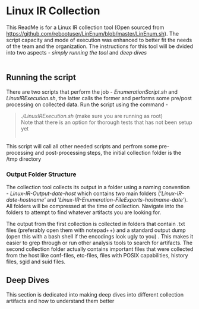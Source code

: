 # Linux IR Collection

This ReadMe is for a Linux IR collection tool (Open sourced from https://github.com/rebootuser/LinEnum/blob/master/LinEnum.sh). The script capacity and mode of execution was  enhanced to better fit the needs of the team and the organization. The instructions for this tool will be dvided into two aspects - *simply running the tool* and *deep dives* <br/> <br/>

## Running the script
There are two scripts that perform the job - *EnumerationScript.sh* and *LinuxIRExecution.sh*, the latter calls the former and performs some pre/post processing on collected data. Run the script using the command - <br/>
> *./LinuxIRExecution.sh* (make sure you are running as root) <br/>
> Note that there is an option for thorough tests that has not been setup yet<br/> <br/>

This script will call all other needed scripts and perfrom some pre-processing and post-processing steps, the initial collection folder is the /tmp directory
  

### Output Folder Structure
The collection tool collects its output in a folder using a naming convention - *Linux-IR-Output-date-host* which contains two main folders (*'Linux-IR-date-hostname'* and *'Linux-IR-Enumeration-FileExports-hostname-date'*). All folders will be compressed at the time of collection. Navigate into the folders to attempt to find whatever artifacts you are looking for.

The output from the first collection is collected in folders that contain .txt files (preferably open them with notepad++) and a standard output dump (open this with a bash shell if the encodings look ugly to you) . This makes it easier to grep through or run other analysis tools to search for artifacts. The second collection folder actually contains important files that were collected from the host like conf-files, etc-files, files with POSIX capabilities, history files, sgid and suid files.


## Deep Dives
This section is dedicated into making deep dives into different collection artifacts and how to understand them better
 
